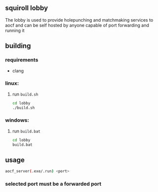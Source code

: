 squiroll lobby
---
The lobby is used to provide holepunching and matchmaking services to aocf and can be self hosted by anyone capable of port forwarding and running it

building
---

### requirements
- clang

### linux:
1. run `build.sh`
    ```bash
    cd lobby
    ./build.sh
    ```
### windows:
1. run `build.bat`
    ```bash
    cd lobby
    build.bat
    ```

usage
---
```bash
aocf_server(.exe/.run) <port>
```
### selected port must be a forwarded port
